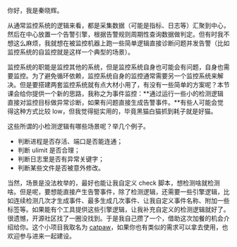 你好，我是秦晓辉。

从通常监控系统的逻辑来看，都是采集数据（可能是指标、日志等）汇聚到中心，然后在中心放置一个告警引擎，根据告警规则周期性查询数据做判定。但有时我不想这么麻烦，我就想在被监控机器上跑一些简单逻辑直接诊断问题并发告警（比如监控系统的自监控就是这样一个典型的场景）。

监控系统的职能是监控其他的系统，但是监控系统自身也可能会有问题，自身也需要监控。为了避免循环依赖，监控系统自身的监控通常需要另一个监控系统来解决。但是要搭建两套监控系统就有点大材小用了，有没有一些简单的方案呢？本节课会给你提供一个新的思路，我称之为事件监控：**通过运行一些小的检测逻辑直接对监控目标做异常诊断，如果有问题直接生成告警事件。**有些人可能会觉得这种方式比较 low，但我觉得挺实用的，毕竟黑猫白猫抓到耗子就是好猫。

这些所谓的小检测逻辑有哪些场景呢？举几个例子。

- 判断进程是否存活、端口是否能连通；
- 判断 ulimit 是否合理；
- 判断日志里是否有异常关键字；
- 判断某些文件是否被意外修改。

当然，场景是没法枚举的，最好也能让我自定义 check 脚本，想检测啥就检测啥。但是呢，要想能直接产生告警事件，除了检测逻辑，还需要一些引擎逻辑，比如连续检测几次才生成事件、最多生成几次事件、让我自定义事件名称、附加一些标签等。如果能有个工具提供这些引擎逻辑，让我补充自定义的检测逻辑就好了。很遗憾，开源社区找了一圈没找到。于是我自己攒了一个，借助这次加餐的机会介绍给你。这个小项目我取名为 [catpaw](https://github.com/cprobe/catpaw)，如果你也有类似的需求可以拿去使用，也欢迎参与进来一起建设。